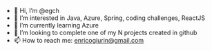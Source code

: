 - 👋 Hi, I’m @egch
- 👀 I’m interested in Java, Azure, Spring, coding challenges, ReactJS
- 🌱 I’m currently learning Azure
- 💞️ I’m looking to complete one of my N projects created in github
- 📫 How to reach me: enricogiurin@gmail.com

<!---
egch/egch is a ✨ special ✨ repository because its `README.md` (this file) appears on your GitHub profile.
You can click the Preview link to take a look at your changes.
--->
